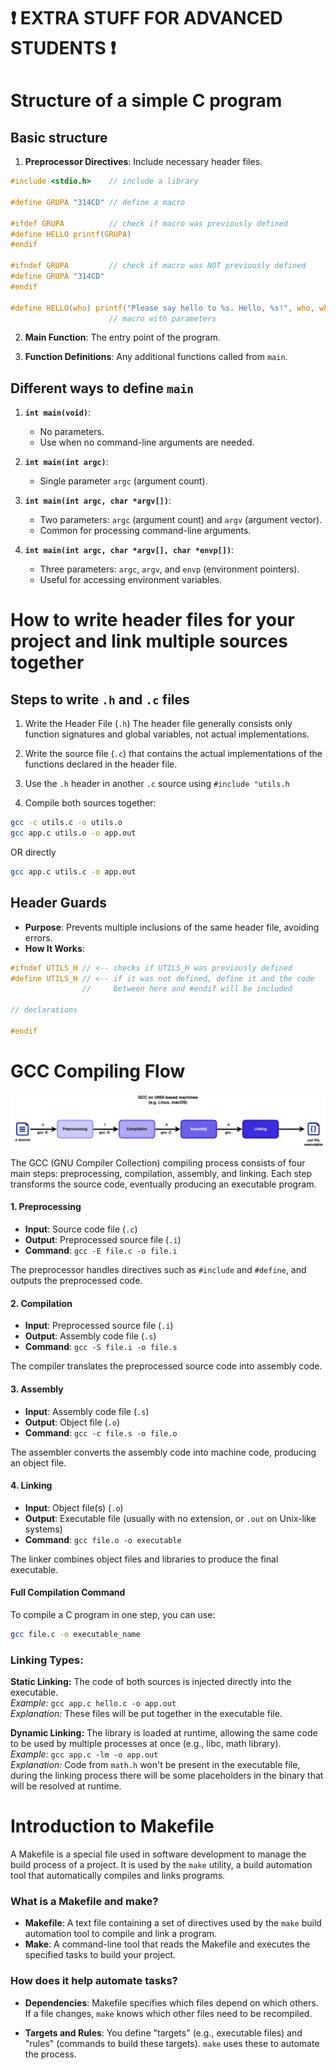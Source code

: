 # ❗️ EXTRA STUFF FOR ADVANCED STUDENTS ❗️

# Structure of a simple C program
  
## Basic structure  
  
1. **Preprocessor Directives**: Include necessary header files.  
```c  
#include <stdio.h>    // include a library

#define GRUPA "314CD" // define a macro

#ifdef GRUPA          // check if macro was previously defined
#define HELLO printf(GRUPA)
#endif

#ifndef GRUPA         // check if macro was NOT previously defined
#define GRUPA "314CD"
#endif

#define HELLO(who) printf("Please say hello to %s. Hello, %s!", who, who)
                      // macro with parameters
```
  
2. **Main Function**: The entry point of the program.  
  
3. **Function Definitions**: Any additional functions called from `main`.  
  
## Different ways to define `main`
  
1. **`int main(void)`**:  
    - No parameters.  
    - Use when no command-line arguments are needed.
  
2. **`int main(int argc)`**:  
    - Single parameter `argc` (argument count).  
  
3. **`int main(int argc, char *argv[])`**:  
    - Two parameters: `argc` (argument count) and `argv` (argument vector).  
    - Common for processing command-line arguments.  
  
4. **`int main(int argc, char *argv[], char *envp[])`**:  
    - Three parameters: `argc`, `argv`, and `envp` (environment pointers).  
    - Useful for accessing environment variables.

# How to write header files for your project and link multiple sources together

## Steps to write `.h` and `.c` files

1. Write the Header File (`.h`)
The header file generally consists only function signatures and global variables,
not actual implementations.
  
2. Write the source file (`.c`) that contains the actual implementations of the
functions declared in the header file. 
  
3. Use the `.h` header in another `.c` source using `#include "utils.h`

4. Compile both sources together:
```bash
gcc -c utils.c -o utils.o
gcc app.c utils.o -o app.out
```
OR directly
```bash
gcc app.c utils.c -o app.out
```
  
## Header Guards  
  
- **Purpose**: Prevents multiple inclusions of the same header file,
avoiding errors.  
- **How It Works**:  
```c  
#ifndef UTILS_H // <-- checks if UTILS_H was previously defined
#define UTILS_H // <-- if it was not defined, define it and the code
                //     between here and #endif will be included

// declarations

#endif
```


# GCC Compiling Flow  

![gcc](./assets/gcc.png)

The GCC (GNU Compiler Collection) compiling process consists of four main steps:
preprocessing, compilation, assembly, and linking. Each step transforms the
source code, eventually producing an executable program.  
  
#### 1. Preprocessing  
- **Input**: Source code file (`.c`)  
- **Output**: Preprocessed source file (`.i`)  
- **Command**: `gcc -E file.c -o file.i`  
  
The preprocessor handles directives such as `#include` and `#define`, and outputs
the preprocessed code.  
  
#### 2. Compilation  
- **Input**: Preprocessed source file (`.i`)  
- **Output**: Assembly code file (`.s`)  
- **Command**: `gcc -S file.i -o file.s`  
  
The compiler translates the preprocessed source code into assembly code.  
  
#### 3. Assembly  
- **Input**: Assembly code file (`.s`)  
- **Output**: Object file (`.o`)  
- **Command**: `gcc -c file.s -o file.o`  
  
The assembler converts the assembly code into machine code, producing an
object file.
  
#### 4. Linking  
- **Input**: Object file(s) (`.o`)  
- **Output**: Executable file (usually with no extension, or `.out` on
Unix-like systems)  
- **Command**: `gcc file.o -o executable`  
  
The linker combines object files and libraries to produce the final executable.  
  
#### Full Compilation Command  
  
To compile a C program in one step, you can use:  
```sh  
gcc file.c -o executable_name
```

### Linking Types:

**Static Linking:** The code of both sources is injected directly into the
executable.<br>
*Example:* `gcc app.c hello.c -o app.out`<br>
*Explanation:* These files will be put together in the executable file.<br>

**Dynamic Linking:** The library is loaded at runtime, allowing the same code
to be used by multiple processes at once (e.g., libc, math library).<br>
*Example:* `gcc app.c -lm -o app.out`<br>
*Explanation:* Code from `math.h` won't be present in the executable file,
during the linking process there will be some placeholders in the binary
that will be resolved at runtime.

# Introduction to Makefile  
  
A Makefile is a special file used in software development to manage the build
process of a project.
It is used by the `make` utility, a build automation tool that automatically
compiles and links programs.
  
### What is a Makefile and make?  
- **Makefile**: A text file containing a set of directives used by the `make`
build automation tool to compile and link a program.  
- **Make**: A command-line tool that reads the Makefile and executes the
specified tasks to build your project.
  
### How does it help automate tasks?  
- **Dependencies**: Makefile specifies which files depend on which others.
If a file changes, `make` knows which other files need to be recompiled.

- **Targets and Rules**: You define "targets" (e.g., executable files) and "rules" (commands to build these targets). `make` uses these to automate the process.
